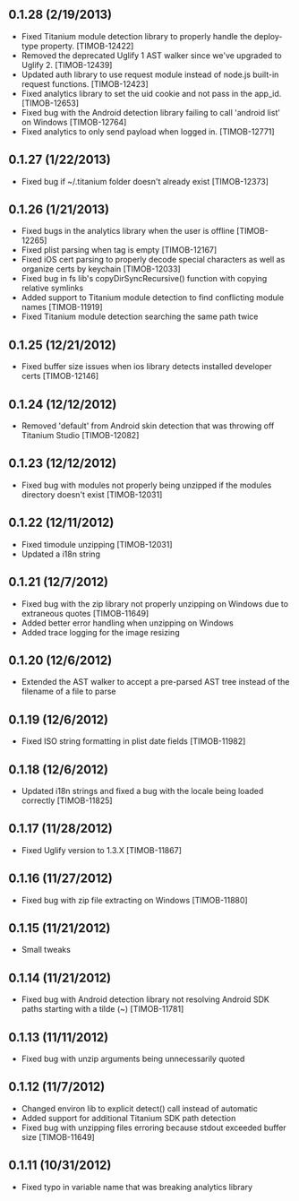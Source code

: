 0.1.28 (2/19/2013)
-------------------
 * Fixed Titanium module detection library to properly handle the deploy-type property. [TIMOB-12422]
 * Removed the deprecated Uglify 1 AST walker since we've upgraded to Uglify 2. [TIMOB-12439]
 * Updated auth library to use request module instead of node.js built-in request functions. [TIMOB-12423]
 * Fixed analytics library to set the uid cookie and not pass in the app_id. [TIMOB-12653]
 * Fixed bug with the Android detection library failing to call 'android list' on Windows [TIMOB-12764]
 * Fixed analytics to only send payload when logged in. [TIMOB-12771]

0.1.27 (1/22/2013)
-------------------
 * Fixed bug if ~/.titanium folder doesn't already exist [TIMOB-12373]

0.1.26 (1/21/2013)
-------------------
 * Fixed bugs in the analytics library when the user is offline [TIMOB-12265]
 * Fixed plist parsing when <string> tag is empty [TIMOB-12167]
 * Fixed iOS cert parsing to properly decode special characters as well as organize certs by keychain [TIMOB-12033]
 * Fixed bug in fs lib's copyDirSyncRecursive() function with copying relative symlinks
 * Added support to Titanium module detection to find conflicting module names [TIMOB-11919]
 * Fixed Titanium module detection searching the same path twice

0.1.25 (12/21/2012)
-------------------
 * Fixed buffer size issues when ios library detects installed developer certs [TIMOB-12146]

0.1.24 (12/12/2012)
-------------------
 * Removed 'default' from Android skin detection that was throwing off Titanium Studio [TIMOB-12082]

0.1.23 (12/12/2012)
-------------------
 * Fixed bug with modules not properly being unzipped if the modules directory doesn't exist [TIMOB-12031]

0.1.22 (12/11/2012)
-------------------
 * Fixed timodule unzipping [TIMOB-12031]
 * Updated a i18n string

0.1.21 (12/7/2012)
-------------------
 * Fixed bug with the zip library not properly unzipping on Windows due to extraneous quotes [TIMOB-11649]
 * Added better error handling when unzipping on Windows
 * Added trace logging for the image resizing

0.1.20 (12/6/2012)
-------------------
 * Extended the AST walker to accept a pre-parsed AST tree instead of the filename of a file to parse

0.1.19 (12/6/2012)
-------------------
 * Fixed ISO string formatting in plist date fields [TIMOB-11982]

0.1.18 (12/6/2012)
-------------------
 * Updated i18n strings and fixed a bug with the locale being loaded correctly [TIMOB-11825]

0.1.17 (11/28/2012)
-------------------
 * Fixed Uglify version to 1.3.X [TIMOB-11867]

0.1.16 (11/27/2012)
-------------------
 * Fixed bug with zip file extracting on Windows [TIMOB-11880]

0.1.15 (11/21/2012)
-------------------
 * Small tweaks

0.1.14 (11/21/2012)
-------------------
 * Fixed bug with Android detection library not resolving Android SDK paths starting with a tilde (~) [TIMOB-11781]

0.1.13 (11/11/2012)
-------------------
 * Fixed bug with unzip arguments being unnecessarily quoted

0.1.12 (11/7/2012)
-------------------
 * Changed environ lib to explicit detect() call instead of automatic
 * Added support for additional Titanium SDK path detection
 * Fixed bug with unzipping files erroring because stdout exceeded buffer size [TIMOB-11649]

0.1.11 (10/31/2012)
-------------------
 * Fixed typo in variable name that was breaking analytics library
